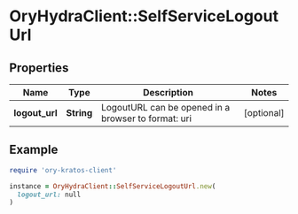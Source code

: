 # OryHydraClient::SelfServiceLogoutUrl

## Properties

| Name | Type | Description | Notes |
| ---- | ---- | ----------- | ----- |
| **logout_url** | **String** | LogoutURL can be opened in a browser to  format: uri | [optional] |

## Example

```ruby
require 'ory-kratos-client'

instance = OryHydraClient::SelfServiceLogoutUrl.new(
  logout_url: null
)
```

